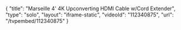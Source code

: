 {
    "title": "Marseille 4' 4K Upconverting HDMI Cable w\/Cord Extender",
    "type": "solo",
    "layout": "iframe-static",
    "videoId": "112340875",
    "url": "\/tvpembed\/112340875"
}